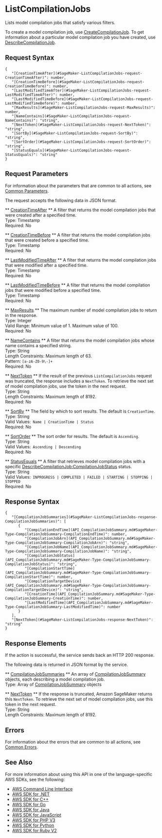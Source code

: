 # ListCompilationJobs<a name="API_ListCompilationJobs"></a>

Lists model compilation jobs that satisfy various filters\.

To create a model compilation job, use [CreateCompilationJob](API_CreateCompilationJob.md)\. To get information about a particular model compilation job you have created, use [DescribeCompilationJob](API_DescribeCompilationJob.md)\.

## Request Syntax<a name="API_ListCompilationJobs_RequestSyntax"></a>

```
{
   "[CreationTimeAfter](#SageMaker-ListCompilationJobs-request-CreationTimeAfter)": number,
   "[CreationTimeBefore](#SageMaker-ListCompilationJobs-request-CreationTimeBefore)": number,
   "[LastModifiedTimeAfter](#SageMaker-ListCompilationJobs-request-LastModifiedTimeAfter)": number,
   "[LastModifiedTimeBefore](#SageMaker-ListCompilationJobs-request-LastModifiedTimeBefore)": number,
   "[MaxResults](#SageMaker-ListCompilationJobs-request-MaxResults)": number,
   "[NameContains](#SageMaker-ListCompilationJobs-request-NameContains)": "string",
   "[NextToken](#SageMaker-ListCompilationJobs-request-NextToken)": "string",
   "[SortBy](#SageMaker-ListCompilationJobs-request-SortBy)": "string",
   "[SortOrder](#SageMaker-ListCompilationJobs-request-SortOrder)": "string",
   "[StatusEquals](#SageMaker-ListCompilationJobs-request-StatusEquals)": "string"
}
```

## Request Parameters<a name="API_ListCompilationJobs_RequestParameters"></a>

For information about the parameters that are common to all actions, see [Common Parameters](CommonParameters.md)\.

The request accepts the following data in JSON format\.

 ** [CreationTimeAfter](#API_ListCompilationJobs_RequestSyntax) **   <a name="SageMaker-ListCompilationJobs-request-CreationTimeAfter"></a>
A filter that returns the model compilation jobs that were created after a specified time\.   
Type: Timestamp  
Required: No

 ** [CreationTimeBefore](#API_ListCompilationJobs_RequestSyntax) **   <a name="SageMaker-ListCompilationJobs-request-CreationTimeBefore"></a>
A filter that returns the model compilation jobs that were created before a specified time\.  
Type: Timestamp  
Required: No

 ** [LastModifiedTimeAfter](#API_ListCompilationJobs_RequestSyntax) **   <a name="SageMaker-ListCompilationJobs-request-LastModifiedTimeAfter"></a>
A filter that returns the model compilation jobs that were modified after a specified time\.  
Type: Timestamp  
Required: No

 ** [LastModifiedTimeBefore](#API_ListCompilationJobs_RequestSyntax) **   <a name="SageMaker-ListCompilationJobs-request-LastModifiedTimeBefore"></a>
A filter that returns the model compilation jobs that were modified before a specified time\.  
Type: Timestamp  
Required: No

 ** [MaxResults](#API_ListCompilationJobs_RequestSyntax) **   <a name="SageMaker-ListCompilationJobs-request-MaxResults"></a>
The maximum number of model compilation jobs to return in the response\.  
Type: Integer  
Valid Range: Minimum value of 1\. Maximum value of 100\.  
Required: No

 ** [NameContains](#API_ListCompilationJobs_RequestSyntax) **   <a name="SageMaker-ListCompilationJobs-request-NameContains"></a>
A filter that returns the model compilation jobs whose name contains a specified string\.  
Type: String  
Length Constraints: Maximum length of 63\.  
Pattern: `[a-zA-Z0-9\-]+`   
Required: No

 ** [NextToken](#API_ListCompilationJobs_RequestSyntax) **   <a name="SageMaker-ListCompilationJobs-request-NextToken"></a>
If the result of the previous `ListCompilationJobs` request was truncated, the response includes a `NextToken`\. To retrieve the next set of model compilation jobs, use the token in the next request\.  
Type: String  
Length Constraints: Maximum length of 8192\.  
Required: No

 ** [SortBy](#API_ListCompilationJobs_RequestSyntax) **   <a name="SageMaker-ListCompilationJobs-request-SortBy"></a>
The field by which to sort results\. The default is `CreationTime`\.  
Type: String  
Valid Values:` Name | CreationTime | Status`   
Required: No

 ** [SortOrder](#API_ListCompilationJobs_RequestSyntax) **   <a name="SageMaker-ListCompilationJobs-request-SortOrder"></a>
The sort order for results\. The default is `Ascending`\.  
Type: String  
Valid Values:` Ascending | Descending`   
Required: No

 ** [StatusEquals](#API_ListCompilationJobs_RequestSyntax) **   <a name="SageMaker-ListCompilationJobs-request-StatusEquals"></a>
A filter that retrieves model compilation jobs with a specific [DescribeCompilationJob:CompilationJobStatus](API_DescribeCompilationJob.md#SageMaker-DescribeCompilationJob-response-CompilationJobStatus) status\.  
Type: String  
Valid Values:` INPROGRESS | COMPLETED | FAILED | STARTING | STOPPING | STOPPED`   
Required: No

## Response Syntax<a name="API_ListCompilationJobs_ResponseSyntax"></a>

```
{
   "[CompilationJobSummaries](#SageMaker-ListCompilationJobs-response-CompilationJobSummaries)": [ 
      { 
         "[CompilationEndTime](API_CompilationJobSummary.md#SageMaker-Type-CompilationJobSummary-CompilationEndTime)": number,
         "[CompilationJobArn](API_CompilationJobSummary.md#SageMaker-Type-CompilationJobSummary-CompilationJobArn)": "string",
         "[CompilationJobName](API_CompilationJobSummary.md#SageMaker-Type-CompilationJobSummary-CompilationJobName)": "string",
         "[CompilationJobStatus](API_CompilationJobSummary.md#SageMaker-Type-CompilationJobSummary-CompilationJobStatus)": "string",
         "[CompilationStartTime](API_CompilationJobSummary.md#SageMaker-Type-CompilationJobSummary-CompilationStartTime)": number,
         "[CompilationTargetDevice](API_CompilationJobSummary.md#SageMaker-Type-CompilationJobSummary-CompilationTargetDevice)": "string",
         "[CreationTime](API_CompilationJobSummary.md#SageMaker-Type-CompilationJobSummary-CreationTime)": number,
         "[LastModifiedTime](API_CompilationJobSummary.md#SageMaker-Type-CompilationJobSummary-LastModifiedTime)": number
      }
   ],
   "[NextToken](#SageMaker-ListCompilationJobs-response-NextToken)": "string"
}
```

## Response Elements<a name="API_ListCompilationJobs_ResponseElements"></a>

If the action is successful, the service sends back an HTTP 200 response\.

The following data is returned in JSON format by the service\.

 ** [CompilationJobSummaries](#API_ListCompilationJobs_ResponseSyntax) **   <a name="SageMaker-ListCompilationJobs-response-CompilationJobSummaries"></a>
An array of [CompilationJobSummary](API_CompilationJobSummary.md) objects, each describing a model compilation job\.   
Type: Array of [CompilationJobSummary](API_CompilationJobSummary.md) objects

 ** [NextToken](#API_ListCompilationJobs_ResponseSyntax) **   <a name="SageMaker-ListCompilationJobs-response-NextToken"></a>
If the response is truncated, Amazon SageMaker returns this `NextToken`\. To retrieve the next set of model compilation jobs, use this token in the next request\.  
Type: String  
Length Constraints: Maximum length of 8192\.

## Errors<a name="API_ListCompilationJobs_Errors"></a>

For information about the errors that are common to all actions, see [Common Errors](CommonErrors.md)\.

## See Also<a name="API_ListCompilationJobs_SeeAlso"></a>

For more information about using this API in one of the language\-specific AWS SDKs, see the following:
+  [AWS Command Line Interface](https://docs.aws.amazon.com/goto/aws-cli/sagemaker-2017-07-24/ListCompilationJobs) 
+  [AWS SDK for \.NET](https://docs.aws.amazon.com/goto/DotNetSDKV3/sagemaker-2017-07-24/ListCompilationJobs) 
+  [AWS SDK for C\+\+](https://docs.aws.amazon.com/goto/SdkForCpp/sagemaker-2017-07-24/ListCompilationJobs) 
+  [AWS SDK for Go](https://docs.aws.amazon.com/goto/SdkForGoV1/sagemaker-2017-07-24/ListCompilationJobs) 
+  [AWS SDK for Java](https://docs.aws.amazon.com/goto/SdkForJava/sagemaker-2017-07-24/ListCompilationJobs) 
+  [AWS SDK for JavaScript](https://docs.aws.amazon.com/goto/AWSJavaScriptSDK/sagemaker-2017-07-24/ListCompilationJobs) 
+  [AWS SDK for PHP V3](https://docs.aws.amazon.com/goto/SdkForPHPV3/sagemaker-2017-07-24/ListCompilationJobs) 
+  [AWS SDK for Python](https://docs.aws.amazon.com/goto/boto3/sagemaker-2017-07-24/ListCompilationJobs) 
+  [AWS SDK for Ruby V2](https://docs.aws.amazon.com/goto/SdkForRubyV2/sagemaker-2017-07-24/ListCompilationJobs) 